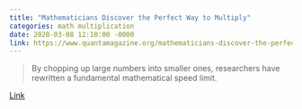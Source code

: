 ```yaml
---
title: "Mathematicians Discover the Perfect Way to Multiply"
categories: math multiplication
date: 2020-03-08 12:10:00 -0000
link: https://www.quantamagazine.org/mathematicians-discover-the-perfect-way-to-multiply-20190411/
---
```

> By chopping up large numbers into smaller ones, researchers have rewritten a fundamental mathematical speed limit.

[Link](https://www.quantamagazine.org/mathematicians-discover-the-perfect-way-to-multiply-20190411/)
